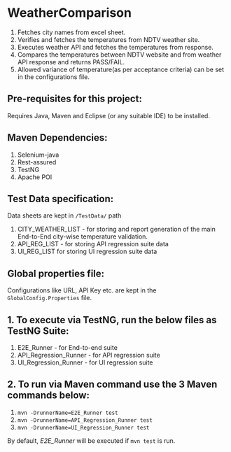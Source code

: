# WeatherComparison
1. Fetches city names from excel sheet.
2. Verifies and fetches the temperatures from NDTV weather site.
3. Executes weather API and fetches the temperatures from response.
4. Compares the temperatures between NDTV website and from weather API response and returns PASS/FAIL.
5. Allowed variance of temperature(as per acceptance criteria) can be set in the configurations file.

## Pre-requisites for this project:
Requires Java, Maven and Eclipse (or any suitable IDE) to be installed.

## Maven Dependencies:
1. Selenium-java
2. Rest-assured
3. TestNG
4. Apache POI

## Test Data specification:
Data sheets are kept in `/TestData/` path
1. CITY_WEATHER_LIST - for storing and report generation of the main End-to-End city-wise temperature validation.
2. API_REG_LIST - for storing API regression suite data
3. UI_REG_LIST for storing UI regression suite data

## Global properties file:
Configurations like URL, API Key etc. are kept in the `GlobalConfig.Properties` file.

## 1. To execute via TestNG, run the below files as TestNG Suite:
1. E2E_Runner - for End-to-end suite
2. API_Regression_Runner - for API regression suite
3. UI_Regression_Runner - for UI regression suite

## 2. To run via Maven command use the 3 Maven commands below:
1. `mvn -DrunnerName=E2E_Runner test`
2. `mvn -DrunnerName=API_Regression_Runner test`
3. `mvn -DrunnerName=UI_Regression_Runner test`

By default, *E2E_Runner* will be executed if `mvn test` is run.
